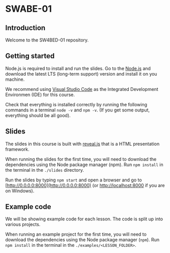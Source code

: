 # SWABE-01

## Introduction
Welcome to the SW4BED-01 repository.

## Getting started
Node.js is required to install and run the slides. Go to the [Node.js](https://nodejs.org/) and download the latest LTS (long-term support) version and install it on you machine.

We recommend using [Visual Studio Code](https://code.visualstudio.com/) as the Integrated Development Environmen (IDE) for this course.

Check that everything is installed correctly by running the following commands in a terminal `node -v` and `npm -v`. (If you get some output, everything should be all good). 

## Slides
The slides in this course is built with [reveal.js](https://revealjs.com) that is a HTML presentation framework.

When running the slides for the first time, you will need to download the dependencies using the Node package manager (npm). Run `npm install` in the terminal in the `./slides` directory.

Run the slides by typing `npm start` and open a browser and go to [http://0.0.0.0:8000](http://0.0.0.0:8000) (or [http://localhost:8000](http://localhost:8000) if you are on Windows).

## Example code
We will be showing example code for each lesson. The code is split up into various projects. 

When running an example project for the first time, you will need to download the dependencies using the Node package manager (`npm`). Run `npm install` in the terminal in the `./examples/<LESSON_FOLDER>`.